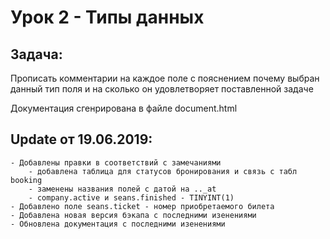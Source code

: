 
# Урок 2 -  Типы данных 


## Задача:

Прописать комментарии на каждое поле с пояснением почему выбран данный тип поля и на сколько он удовлетворяет поставленной задаче

Документация сгенрирована в файле document.html

## Update от 19.06.2019:
    - Добавлены правки в соответствий с замечаниями
        - добавлена таблица для статусов бронирования и связь с табл booking
        - заменены названия полей с датой на .._at
        - company.active и seans.finished - TINYINT(1)
    - Добавлено поле seans.ticket - номер приобретаемого билета
    - Добавлена новая версия бэкапа с последними изенениями
    - Обновлена документация с последними изенениями
    
    